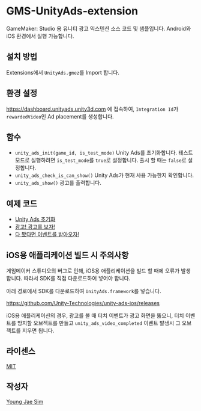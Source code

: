 # GMS-UnityAds-extension
GameMaker: Studio 용 유니티 광고 익스텐션 소스 코드 및 샘플입니다. Android와 iOS 환경에서 실행 가능합니다.

## 설치 방법
Extensions에서 `UnityAds.gmez`를 Import 합니다.

## 환경 설정
https://dashboard.unityads.unity3d.com 에 접속하여, `Integration Id`가 `rewardedVideo`인 Ad placement를 생성합니다.

## 함수
* `unity_ads_init(game_id, is_test_mode)` Unity Ads를 초기화합니다. 테스트 모드로 실행하려면 `is_test_mode`를 `true`로 설정합니다. 출시 할 때는 `false`로 설정합니다.
* `unity_ads_check_is_can_show()` Unity Ads가 현재 사용 가능한지 확인합니다.
* `unity_ads_show()` 광고를 출력합니다.

## 예제 코드
* [Unity Ads 초기화](https://gist.github.com/Hanul/20c0ae084b23ffb58035cc0970d21d1e)
* [광고! 광고를 보자!](https://gist.github.com/Hanul/64f992a52c8eeccdd79f08e043133b92)
* [다 봤다면 이벤트를 받아오자!](https://gist.github.com/Hanul/728c0c8a201b3c371ec64c4de920be15)

## iOS용 애플리케이션 빌드 시 주의사항
게임메이커 스튜디오의 버그로 인해, iOS용 애플리케이션을 빌드 할 때에 오류가 발생합니다. 따라서 SDK를 직접 다운로드하여 넣어야 합니다.

아래 경로에서 SDK를 다운로드하여 `UnityAds.framework`를 넣습니다.

https://github.com/Unity-Technologies/unity-ads-ios/releases

iOS용 애플리케이션의 경우, 광고를 볼 때 터치 이벤트가 광고 화면을 뚫으니, 터치 이벤트를 방지할 오브젝트를 만들고 `unity_ads_video_completed` 이벤트 발생시 그 오브젝트를 지우면 됩니다.

## 라이센스
[MIT](LICENSE)

## 작성자
[Young Jae Sim](https://github.com/Hanul)
